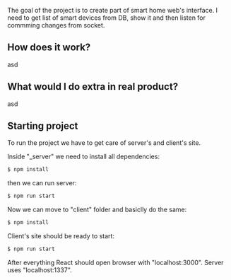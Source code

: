 The goal of the project is to create part of smart home web's interface. I need to get list of smart devices from DB, show it and then listen for commming changes from socket.

## How does it work?

asd

## What would I do extra in real product?

asd

## Starting project

To run the project we have to get care of server's and client's site.

Inside "_server" we need to install all dependencies:

```bash
$ npm install
```

then we can run server:

```bash
$ npm run start
```

Now we can move to "client" folder and basiclly do the same:

```bash
$ npm install
```

Client's site should be ready to start:

```bash
$ npm run start
```

After everything React should open browser with "localhost:3000". Server uses "localhost:1337".